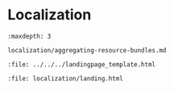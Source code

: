 Localization
============

```{toctree}
:maxdepth: 3

localization/aggregating-resource-bundles.md
```

```{raw} html
:file: ../../../landingpage_template.html
```

```{raw} html
:file: localization/landing.html
```